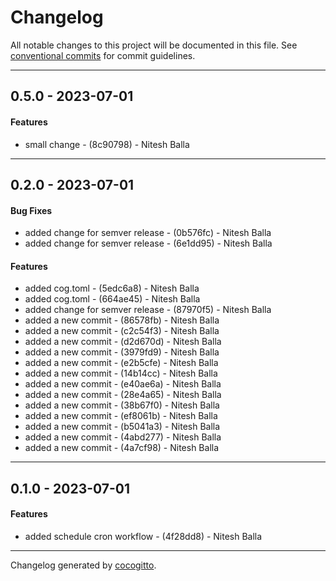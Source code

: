 # Changelog
All notable changes to this project will be documented in this file. See [conventional commits](https://www.conventionalcommits.org/) for commit guidelines.

- - -
## 0.5.0 - 2023-07-01
#### Features
- small change - (8c90798) - Nitesh Balla
- - -

## 0.2.0 - 2023-07-01
#### Bug Fixes
- added change for semver release - (0b576fc) - Nitesh Balla
- added change for semver release - (6e1dd95) - Nitesh Balla
#### Features
- added cog.toml - (5edc6a8) - Nitesh Balla
- added cog.toml - (664ae45) - Nitesh Balla
- added change for semver release - (87970f5) - Nitesh Balla
- added a new commit - (86578fb) - Nitesh Balla
- added a new commit - (c2c54f3) - Nitesh Balla
- added a new commit - (d2d670d) - Nitesh Balla
- added a new commit - (3979fd9) - Nitesh Balla
- added a new commit - (e2b5cfe) - Nitesh Balla
- added a new commit - (14b14cc) - Nitesh Balla
- added a new commit - (e40ae6a) - Nitesh Balla
- added a new commit - (28e4a65) - Nitesh Balla
- added a new commit - (38b67f0) - Nitesh Balla
- added a new commit - (ef8061b) - Nitesh Balla
- added a new commit - (b5041a3) - Nitesh Balla
- added a new commit - (4abd277) - Nitesh Balla
- added a new commit - (4a7cf98) - Nitesh Balla

- - -

## 0.1.0 - 2023-07-01
#### Features
- added schedule cron workflow - (4f28dd8) - Nitesh Balla

- - -

Changelog generated by [cocogitto](https://github.com/cocogitto/cocogitto).